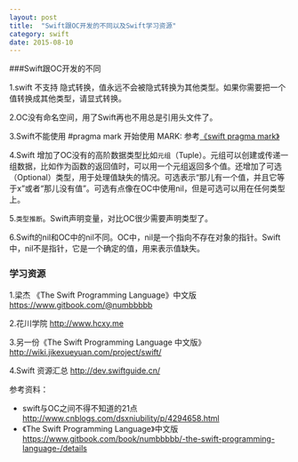 ```yaml
---
layout: post
title:  "Swift跟OC开发的不同以及Swift学习资源"
category: swift
date: 2015-08-10
---
```


###Swift跟OC开发的不同

1.swift 不支持 隐式转换，值永远不会被隐式转换为其他类型。如果你需要把一个值转换成其他类型，请显式转换。

2.OC没有命名空间，用了Swift再也不用总是引用头文件了。

3.Swift不能使用 #pragma mark 开始使用  MARK: 参考[《swift pragma mark》](http://ju.outofmemory.cn/entry/104921)

4.Swift 增加了OC没有的高阶数据类型比如`元组`（Tuple）。元组可以创建或传递一组数据，比如作为函数的返回值时，可以用一个元组返回多个值。还增加了可选（Optional）类型，用于处理值缺失的情况。可选表示“那儿有一个值，并且它等于x”或者“那儿没有值”。可选有点像在OC中使用nil，但是可选可以用在任何类型上。

5.`类型推断`。Swift声明变量，对比OC很少需要声明类型了。

6.Swift的nil和OC中的nil不同。OC中，nil是一个指向不存在对象的指针。Swift中，nil不是指针，它是一个确定的值，用来表示值缺失。
  
### 学习资源

1.梁杰 《The Swift Programming Language》中文版 <https://www.gitbook.com/@numbbbbb>

2.花川学院 <http://www.hcxy.me>

3.另一份《The Swift Programming Language 中文版》 <http://wiki.jikexueyuan.com/project/swift/>

4.Swift 资源汇总 <http://dev.swiftguide.cn/>



参考资料：

* swift与OC之间不得不知道的21点 <http://www.cnblogs.com/dsxniubility/p/4294658.html>
* 《The Swift Programming Language》中文版<https://www.gitbook.com/book/numbbbbb/-the-swift-programming-language-/details>




